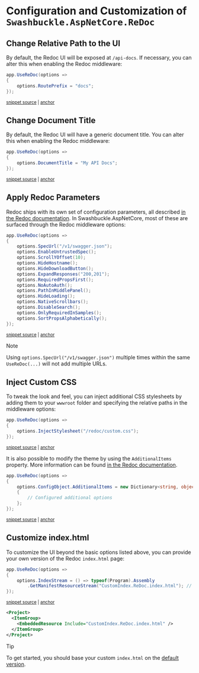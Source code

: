 # Configuration and Customization of `Swashbuckle.AspNetCore.ReDoc`

## Change Relative Path to the UI

By default, the Redoc UI will be exposed at `/api-docs`. If necessary, you can alter this when enabling the Redoc middleware:

<!-- markdownlint-disable MD031 MD033 -->
<!-- snippet: Redoc-RoutePrefix -->
<a id='snippet-Redoc-RoutePrefix'></a>
```cs
app.UseReDoc(options =>
{
    options.RoutePrefix = "docs";
});
```
<sup><a href='/test/WebSites/DocumentationSnippets/WebApplicationExtensions.cs#L143-L148' title='Snippet source file'>snippet source</a> | <a href='#snippet-Redoc-RoutePrefix' title='Start of snippet'>anchor</a></sup>
<!-- endSnippet -->
<!-- markdownlint-enable MD031 MD033 -->

## Change Document Title

By default, the Redoc UI will have a generic document title. You can alter this when enabling the Redoc middleware:

<!-- markdownlint-disable MD031 MD033 -->
<!-- snippet: Redoc-DocumentTitle -->
<a id='snippet-Redoc-DocumentTitle'></a>
```cs
app.UseReDoc(options =>
{
    options.DocumentTitle = "My API Docs";
});
```
<sup><a href='/test/WebSites/DocumentationSnippets/WebApplicationExtensions.cs#L150-L155' title='Snippet source file'>snippet source</a> | <a href='#snippet-Redoc-DocumentTitle' title='Start of snippet'>anchor</a></sup>
<!-- endSnippet -->
<!-- markdownlint-enable MD031 MD033 -->

## Apply Redoc Parameters

Redoc ships with its own set of configuration parameters, all described [in the Redoc documentation][redoc-options].
In Swashbuckle.AspNetCore, most of these are surfaced through the Redoc middleware options:

<!-- markdownlint-disable MD031 MD033 -->
<!-- snippet: Redoc-CustomOptions -->
<a id='snippet-Redoc-CustomOptions'></a>
```cs
app.UseReDoc(options =>
{
    options.SpecUrl("/v1/swagger.json");
    options.EnableUntrustedSpec();
    options.ScrollYOffset(10);
    options.HideHostname();
    options.HideDownloadButton();
    options.ExpandResponses("200,201");
    options.RequiredPropsFirst();
    options.NoAutoAuth();
    options.PathInMiddlePanel();
    options.HideLoading();
    options.NativeScrollbars();
    options.DisableSearch();
    options.OnlyRequiredInSamples();
    options.SortPropsAlphabetically();
});
```
<sup><a href='/test/WebSites/DocumentationSnippets/WebApplicationExtensions.cs#L157-L175' title='Snippet source file'>snippet source</a> | <a href='#snippet-Redoc-CustomOptions' title='Start of snippet'>anchor</a></sup>
<!-- endSnippet -->
<!-- markdownlint-enable MD031 MD033 -->

> [!NOTE]
> Using `options.SpecUrl("/v1/swagger.json")` multiple times within the same `UseReDoc(...)` will not add multiple URLs.

## Inject Custom CSS

To tweak the look and feel, you can inject additional CSS stylesheets by adding them to your `wwwroot` folder and specifying
the relative paths in the middleware options:

<!-- markdownlint-disable MD031 MD033 -->
<!-- snippet: Redoc-CustomCSS -->
<a id='snippet-Redoc-CustomCSS'></a>
```cs
app.UseReDoc(options =>
{
    options.InjectStylesheet("/redoc/custom.css");
});
```
<sup><a href='/test/WebSites/DocumentationSnippets/WebApplicationExtensions.cs#L177-L182' title='Snippet source file'>snippet source</a> | <a href='#snippet-Redoc-CustomCSS' title='Start of snippet'>anchor</a></sup>
<!-- endSnippet -->
<!-- markdownlint-enable MD031 MD033 -->

It is also possible to modify the theme by using the `AdditionalItems` property. More information can be found
[in the Redoc documentation][redoc-options].

<!-- markdownlint-disable MD031 MD033 -->
<!-- snippet: Redoc-ModifyTheme -->
<a id='snippet-Redoc-ModifyTheme'></a>
```cs
app.UseReDoc(options =>
{
    options.ConfigObject.AdditionalItems = new Dictionary<string, object>
    {
        // Configured additional options
    };
});
```
<sup><a href='/test/WebSites/DocumentationSnippets/WebApplicationExtensions.cs#L184-L192' title='Snippet source file'>snippet source</a> | <a href='#snippet-Redoc-ModifyTheme' title='Start of snippet'>anchor</a></sup>
<!-- endSnippet -->
<!-- markdownlint-enable MD031 MD033 -->

## Customize index.html

To customize the UI beyond the basic options listed above, you can provide your own version of the Redoc `index.html` page:

<!-- markdownlint-disable MD031 MD033 -->
<!-- snippet: Redoc-CustomIndexHtml -->
<a id='snippet-Redoc-CustomIndexHtml'></a>
```cs
app.UseReDoc(options =>
{
    options.IndexStream = () => typeof(Program).Assembly
        .GetManifestResourceStream("CustomIndex.ReDoc.index.html"); // Requires file to be added as an embedded resource
});
```
<sup><a href='/test/WebSites/DocumentationSnippets/WebApplicationExtensions.cs#L194-L200' title='Snippet source file'>snippet source</a> | <a href='#snippet-Redoc-CustomIndexHtml' title='Start of snippet'>anchor</a></sup>
<!-- endSnippet -->
<!-- markdownlint-enable MD031 MD033 -->

```xml
<Project>
  <ItemGroup>
    <EmbeddedResource Include="CustomIndex.ReDoc.index.html" />
  </ItemGroup>
</Project>
```

> [!TIP]
> To get started, you should base your custom `index.html` on the [default version](../src/Swashbuckle.AspNetCore.ReDoc/index.html).

[redoc-options]: https://github.com/Redocly/redoc/blob/main/docs/deployment/html.md#the-redoc-object

